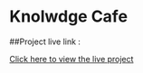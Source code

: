 # Knolwdge Cafe

##Project live link :

[Click here to view the live project](https://knowledge-cafe-00.netlify.app/)
